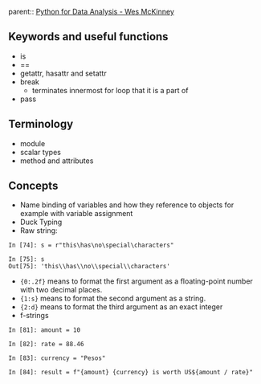 parent:: [Python for Data Analysis - Wes McKinney](Python%20for%20Data%20Analysis%20-%20Wes%20McKinney.md)

## Keywords and useful functions
- is
- ==
- getattr, hasattr and setattr
- break
	- terminates innermost  for loop that it is a part of
- pass
## Terminology
- module
- scalar types
- method and attributes

## Concepts
- Name binding of variables and how they reference to objects for example with variable assignment
- Duck Typing
- Raw string:
```
In [74]: s = r"this\has\no\special\characters"

In [75]: s
Out[75]: 'this\\has\\no\\special\\characters'
```
- `{0:.2f}` means to format the first argument as a floating-point number with two decimal places.
- `{1:s}` means to format the second argument as a string.
- `{2:d}` means to format the third argument as an exact integer
- f-strings

```
In [81]: amount = 10

In [82]: rate = 88.46

In [83]: currency = "Pesos"

In [84]: result = f"{amount} {currency} is worth US${amount / rate}"
```